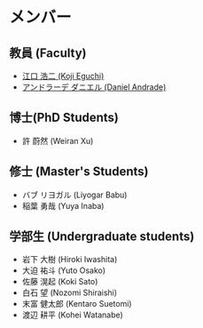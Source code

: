 # メンバー

## 教員 (Faculty)
- [江口 浩二 (Koji Eguchi)](https://researchmap.jp/eguchi?lang=ja)
- [アンドラーデ ダニエル (Daniel Andrade)](https://seeds.office.hiroshima-u.ac.jp/profile/ja.80a89287f8ce0746520e17560c007669.html)

## 博士(PhD Students)
- 許 蔚然 (Weiran Xu)

## 修士 (Master's Students)
- バブ リヨガル (Liyogar Babu)
- 稲葉 勇哉 (Yuya Inaba)
		
## 学部生 (Undergraduate students)
- 岩下 大樹 (Hiroki Iwashita)		
- 大迫 祐斗 (Yuto Osako)
- 佐藤 滉起 (Koki Sato)
- 白石 望 (Nozomi Shiraishi)
- 末富 健太郎 (Kentaro Suetomi)
- 渡辺 耕平 (Kohei Watanabe)
